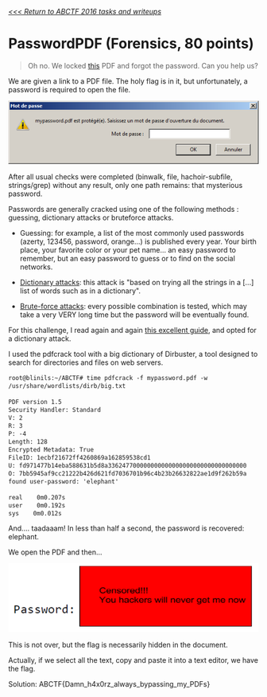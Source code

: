 _[<<< Return to ABCTF 2016 tasks and writeups](/abctf-2016)_
# PasswordPDF (Forensics, 80 points)

>Oh no. We locked [this](https://mega.nz/#!ER8wEBDD!kdjQxaoBX2qWky1dKvlAZq-ToC_kGJbpiV-hOfxXdks)
PDF and forgot the password. Can you help us?

We are given a link to a PDF file.
The holy flag is in it, but unfortunately, a password is required to open the file.

![1st screenshot of the "PasswordPDF" challenge](mypassword1.png)

After all usual checks were completed (binwalk, file, hachoir-subfile, strings/grep)
without any result, only one path remains: that mysterious password.

Passwords are generally cracked using one of the following methods : guessing, dictionary attacks or bruteforce attacks.

* Guessing: for example, a list of the most commonly used passwords (azerty, 123456, password, orange...) 
is published every year. Your birth place, your favorite color or your pet name... an easy password to
remember, but an easy password to guess or to find on the social networks.

* [Dictionary attacks](https://en.wikipedia.org/wiki/Password_cracking): this attack is
"based on trying all the strings in a [...] list of words such as in a dictionary".

* [Brute-force attacks](https://en.wikipedia.org/wiki/Brute-force_attack): every possible combination is tested,
which may take a very VERY long time but the password will be eventually found.

For this challenge, I read again and again
[this excellent guide](https://repo.zenk-security.com/Reversing%20.%20cracking/Cracking_Passwords_Guide.pdf),
and opted for a dictionary attack.

I used the pdfcrack tool with a big dictionary of Dirbuster,
a tool designed to search for directories and files on web servers.

```console
root@blinils:~/ABCTF# time pdfcrack -f mypassword.pdf -w /usr/share/wordlists/dirb/big.txt

PDF version 1.5
Security Handler: Standard
V: 2
R: 3
P: -4
Length: 128
Encrypted Metadata: True
FileID: 1ecbf21672ff4260869a162859538cd1
U: fd971477b14eba588631b5d8a336247700000000000000000000000000000000
O: 7bb5945af9cc21222b426d621fd7036701b96c4b23b26632822ae1d9f262b59a
found user-password: 'elephant'
 
real    0m0.207s
user    0m0.192s
sys    0m0.012s
```
 
And.... taadaaam! In less than half a second, the password is recovered: elephant.

We open the PDF and then...

![2nd screenshot of the "PasswordPDF" challenge](mypassword2.png)

This is not over, but the flag is necessarily hidden in the document.

Actually, if we select all the text, copy and paste it into a text editor, we have the flag.

Solution: ABCTF{Damn_h4x0rz_always_bypassing_my_PDFs}

